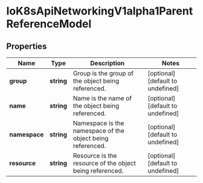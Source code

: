 # IoK8sApiNetworkingV1alpha1ParentReferenceModel

## Properties

Name | Type | Description | Notes
------------ | ------------- | ------------- | -------------
**group** | **string** | Group is the group of the object being referenced. | [optional] [default to undefined]
**name** | **string** | Name is the name of the object being referenced. | [optional] [default to undefined]
**namespace** | **string** | Namespace is the namespace of the object being referenced. | [optional] [default to undefined]
**resource** | **string** | Resource is the resource of the object being referenced. | [optional] [default to undefined]


